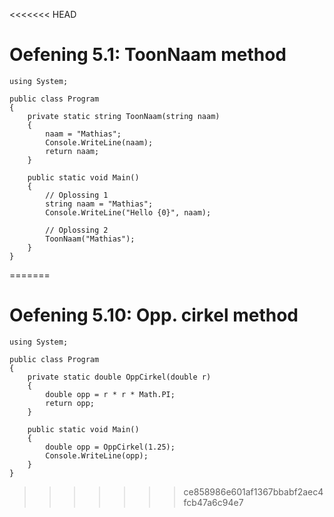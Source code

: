 <<<<<<< HEAD
# Oefening 5.1: ToonNaam method
```
using System;

public class Program
{
    private static string ToonNaam(string naam)
    {
        naam = "Mathias";
        Console.WriteLine(naam);
        return naam;
    }

    public static void Main()
    {
        // Oplossing 1
        string naam = "Mathias";
        Console.WriteLine("Hello {0}", naam);

        // Oplossing 2
        ToonNaam("Mathias");
    }
}
```
=======
# Oefening 5.10: Opp. cirkel method

```
using System;

public class Program
{
    private static double OppCirkel(double r)
    {
        double opp = r * r * Math.PI;
        return opp;
    }

    public static void Main()
    {
        double opp = OppCirkel(1.25);
        Console.WriteLine(opp);
    }
}
```
>>>>>>> ce858986e601af1367bbabf2aec4fcb47a6c94e7

